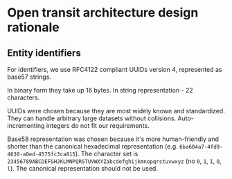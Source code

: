 # Open transit architecture design rationale

## Entity identifiers

For identifiers, we use RFC4122 compliant UUIDs version 4, represented as base57 strings.

In binary form they take up 16 bytes. In string representation - 22 characters. 

UUIDs were chosen because they are most widely known and standardized. 
They can handle arbitrary large datasets without collisions.
Auto-incrementing integers do not fit our requirements.

Base58 representation was chosen because it's more human-friendly and shorter than the
canonical hexadecimal representation (e.g. `6ba604a7-4fd9-4630-a0ed-4575fc3ca815`).
The character set is `23456789ABCDEFGHJKLMNPQRSTUVWXYZabcdefghijkmnopqrstuvwxyz`
(no `0`, `1`, `I`, `O`, `l`). The canonical representation should not be used.

